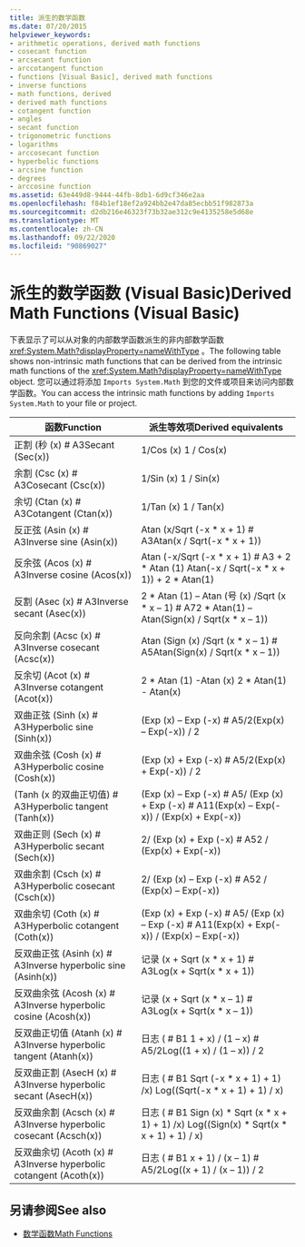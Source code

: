 ```yaml
---
title: 派生的数学函数
ms.date: 07/20/2015
helpviewer_keywords:
- arithmetic operations, derived math functions
- cosecant function
- arcsecant function
- arccotangent function
- functions [Visual Basic], derived math functions
- inverse functions
- math functions, derived
- derived math functions
- cotangent function
- angles
- secant function
- trigonometric functions
- logarithms
- arccosecant function
- hyperbolic functions
- arcsine function
- degrees
- arccosine function
ms.assetid: 63e449d8-9444-44fb-8db1-6d9cf346e2aa
ms.openlocfilehash: f84b1ef18ef2a924bb2e47da85ecbb51f982873a
ms.sourcegitcommit: d2db216e46323f73b32ae312c9e4135258e5d68e
ms.translationtype: MT
ms.contentlocale: zh-CN
ms.lasthandoff: 09/22/2020
ms.locfileid: "90869027"
---
```

# <a name="derived-math-functions-visual-basic"></a><span data-ttu-id="40ec3-102">派生的数学函数 (Visual Basic)</span><span class="sxs-lookup"><span data-stu-id="40ec3-102">Derived Math Functions (Visual Basic)</span></span>

<span data-ttu-id="40ec3-103">下表显示了可以从对象的内部数学函数派生的非内部数学函数 <xref:System.Math?displayProperty=nameWithType> 。</span><span class="sxs-lookup"><span data-stu-id="40ec3-103">The following table shows non-intrinsic math functions that can be derived from the intrinsic math functions of the <xref:System.Math?displayProperty=nameWithType> object.</span></span> <span data-ttu-id="40ec3-104">您可以通过将添加 `Imports System.Math` 到您的文件或项目来访问内部数学函数。</span><span class="sxs-lookup"><span data-stu-id="40ec3-104">You can access the intrinsic math functions by adding `Imports System.Math` to your file or project.</span></span>  
  
|<span data-ttu-id="40ec3-105">函数</span><span class="sxs-lookup"><span data-stu-id="40ec3-105">Function</span></span>|<span data-ttu-id="40ec3-106">派生等效项</span><span class="sxs-lookup"><span data-stu-id="40ec3-106">Derived equivalents</span></span>|  
|--------------|-------------------------|  
|<span data-ttu-id="40ec3-107">正割 (秒 (x) # A3</span><span class="sxs-lookup"><span data-stu-id="40ec3-107">Secant (Sec(x))</span></span>|<span data-ttu-id="40ec3-108">1/Cos (x) </span><span class="sxs-lookup"><span data-stu-id="40ec3-108">1 / Cos(x)</span></span>|  
|<span data-ttu-id="40ec3-109">余割 (Csc (x) # A3</span><span class="sxs-lookup"><span data-stu-id="40ec3-109">Cosecant (Csc(x))</span></span>|<span data-ttu-id="40ec3-110">1/Sin (x) </span><span class="sxs-lookup"><span data-stu-id="40ec3-110">1 / Sin(x)</span></span>|  
|<span data-ttu-id="40ec3-111">余切 (Ctan (x) # A3</span><span class="sxs-lookup"><span data-stu-id="40ec3-111">Cotangent (Ctan(x))</span></span>|<span data-ttu-id="40ec3-112">1/Tan (x) </span><span class="sxs-lookup"><span data-stu-id="40ec3-112">1 / Tan(x)</span></span>|  
|<span data-ttu-id="40ec3-113">反正弦 (Asin (x) # A3</span><span class="sxs-lookup"><span data-stu-id="40ec3-113">Inverse sine (Asin(x))</span></span>|<span data-ttu-id="40ec3-114">Atan (x/Sqrt (-x \* x + 1) # A3</span><span class="sxs-lookup"><span data-stu-id="40ec3-114">Atan(x / Sqrt(-x \* x + 1))</span></span>|  
|<span data-ttu-id="40ec3-115">反余弦 (Acos (x) # A3</span><span class="sxs-lookup"><span data-stu-id="40ec3-115">Inverse cosine (Acos(x))</span></span>|<span data-ttu-id="40ec3-116">Atan (-x/Sqrt (-x \* x + 1) # A3 + 2 \* Atan (1) </span><span class="sxs-lookup"><span data-stu-id="40ec3-116">Atan(-x / Sqrt(-x \* x + 1)) + 2 \* Atan(1)</span></span>|  
|<span data-ttu-id="40ec3-117">反割 (Asec (x) # A3</span><span class="sxs-lookup"><span data-stu-id="40ec3-117">Inverse secant (Asec(x))</span></span>|<span data-ttu-id="40ec3-118">2 \* Atan (1) – Atan (号 (x) /Sqrt (x \* x – 1) # A7</span><span class="sxs-lookup"><span data-stu-id="40ec3-118">2 \* Atan(1) – Atan(Sign(x) / Sqrt(x \* x – 1))</span></span>|  
|<span data-ttu-id="40ec3-119">反向余割 (Acsc (x) # A3</span><span class="sxs-lookup"><span data-stu-id="40ec3-119">Inverse cosecant (Acsc(x))</span></span>|<span data-ttu-id="40ec3-120">Atan (Sign (x) /Sqrt (x \* x – 1) # A5</span><span class="sxs-lookup"><span data-stu-id="40ec3-120">Atan(Sign(x) / Sqrt(x \* x – 1))</span></span>|  
|<span data-ttu-id="40ec3-121">反余切 (Acot (x) # A3</span><span class="sxs-lookup"><span data-stu-id="40ec3-121">Inverse cotangent (Acot(x))</span></span>|<span data-ttu-id="40ec3-122">2 \* Atan (1) -Atan (x) </span><span class="sxs-lookup"><span data-stu-id="40ec3-122">2 \* Atan(1) - Atan(x)</span></span>|  
|<span data-ttu-id="40ec3-123">双曲正弦 (Sinh (x) # A3</span><span class="sxs-lookup"><span data-stu-id="40ec3-123">Hyperbolic sine (Sinh(x))</span></span>|<span data-ttu-id="40ec3-124"> (Exp (x) – Exp (-x) # A5/2</span><span class="sxs-lookup"><span data-stu-id="40ec3-124">(Exp(x) – Exp(-x)) / 2</span></span>|  
|<span data-ttu-id="40ec3-125">双曲余弦 (Cosh (x) # A3</span><span class="sxs-lookup"><span data-stu-id="40ec3-125">Hyperbolic cosine (Cosh(x))</span></span>|<span data-ttu-id="40ec3-126"> (Exp (x) + Exp (-x) # A5/2</span><span class="sxs-lookup"><span data-stu-id="40ec3-126">(Exp(x) + Exp(-x)) / 2</span></span>|  
|<span data-ttu-id="40ec3-127"> (Tanh (x 的双曲正切值) # A3</span><span class="sxs-lookup"><span data-stu-id="40ec3-127">Hyperbolic tangent (Tanh(x))</span></span>|<span data-ttu-id="40ec3-128"> (Exp (x) – Exp (-x) # A5/ (Exp (x) + Exp (-x) # A11</span><span class="sxs-lookup"><span data-stu-id="40ec3-128">(Exp(x) – Exp(-x)) / (Exp(x) + Exp(-x))</span></span>|  
|<span data-ttu-id="40ec3-129">双曲正则 (Sech (x) # A3</span><span class="sxs-lookup"><span data-stu-id="40ec3-129">Hyperbolic secant (Sech(x))</span></span>|<span data-ttu-id="40ec3-130">2/ (Exp (x) + Exp (-x) # A5</span><span class="sxs-lookup"><span data-stu-id="40ec3-130">2 / (Exp(x) + Exp(-x))</span></span>|  
|<span data-ttu-id="40ec3-131">双曲余割 (Csch (x) # A3</span><span class="sxs-lookup"><span data-stu-id="40ec3-131">Hyperbolic cosecant (Csch(x))</span></span>|<span data-ttu-id="40ec3-132">2/ (Exp (x) – Exp (-x) # A5</span><span class="sxs-lookup"><span data-stu-id="40ec3-132">2 / (Exp(x) – Exp(-x))</span></span>|  
|<span data-ttu-id="40ec3-133">双曲余切 (Coth (x) # A3</span><span class="sxs-lookup"><span data-stu-id="40ec3-133">Hyperbolic cotangent (Coth(x))</span></span>|<span data-ttu-id="40ec3-134"> (Exp (x) + Exp (-x) # A5/ (Exp (x) – Exp (-x) # A11</span><span class="sxs-lookup"><span data-stu-id="40ec3-134">(Exp(x) + Exp(-x)) / (Exp(x) – Exp(-x))</span></span>|  
|<span data-ttu-id="40ec3-135">反双曲正弦 (Asinh (x) # A3</span><span class="sxs-lookup"><span data-stu-id="40ec3-135">Inverse hyperbolic sine (Asinh(x))</span></span>|<span data-ttu-id="40ec3-136">记录 (x + Sqrt (x \* x + 1) # A3</span><span class="sxs-lookup"><span data-stu-id="40ec3-136">Log(x + Sqrt(x \* x + 1))</span></span>|  
|<span data-ttu-id="40ec3-137">反双曲余弦 (Acosh (x) # A3</span><span class="sxs-lookup"><span data-stu-id="40ec3-137">Inverse hyperbolic cosine (Acosh(x))</span></span>|<span data-ttu-id="40ec3-138">记录 (x + Sqrt (x \* x – 1) # A3</span><span class="sxs-lookup"><span data-stu-id="40ec3-138">Log(x + Sqrt(x \* x – 1))</span></span>|  
|<span data-ttu-id="40ec3-139">反双曲正切值 (Atanh (x) # A3</span><span class="sxs-lookup"><span data-stu-id="40ec3-139">Inverse hyperbolic tangent (Atanh(x))</span></span>|<span data-ttu-id="40ec3-140">日志 ( # B1 1 + x) / (1 – x) # A5/2</span><span class="sxs-lookup"><span data-stu-id="40ec3-140">Log((1 + x) / (1 – x)) / 2</span></span>|  
|<span data-ttu-id="40ec3-141">反双曲正割 (AsecH (x) # A3</span><span class="sxs-lookup"><span data-stu-id="40ec3-141">Inverse hyperbolic secant (AsecH(x))</span></span>|<span data-ttu-id="40ec3-142">日志 ( # B1 Sqrt (-x \* x + 1) + 1) /x) </span><span class="sxs-lookup"><span data-stu-id="40ec3-142">Log((Sqrt(-x \* x + 1) + 1) / x)</span></span>|  
|<span data-ttu-id="40ec3-143">反双曲余割 (Acsch (x) # A3</span><span class="sxs-lookup"><span data-stu-id="40ec3-143">Inverse hyperbolic cosecant (Acsch(x))</span></span>|<span data-ttu-id="40ec3-144">日志 ( # B1 Sign (x) \* Sqrt (x \* x + 1) + 1) /x) </span><span class="sxs-lookup"><span data-stu-id="40ec3-144">Log((Sign(x) \* Sqrt(x \* x + 1) + 1) / x)</span></span>|  
|<span data-ttu-id="40ec3-145">反双曲余切 (Acoth (x) # A3</span><span class="sxs-lookup"><span data-stu-id="40ec3-145">Inverse hyperbolic cotangent (Acoth(x))</span></span>|<span data-ttu-id="40ec3-146">日志 ( # B1 x + 1) / (x – 1) # A5/2</span><span class="sxs-lookup"><span data-stu-id="40ec3-146">Log((x + 1) / (x – 1)) / 2</span></span>|  
  
## <a name="see-also"></a><span data-ttu-id="40ec3-147">另请参阅</span><span class="sxs-lookup"><span data-stu-id="40ec3-147">See also</span></span>

- [<span data-ttu-id="40ec3-148">数学函数</span><span class="sxs-lookup"><span data-stu-id="40ec3-148">Math Functions</span></span>](../functions/math-functions.md)
